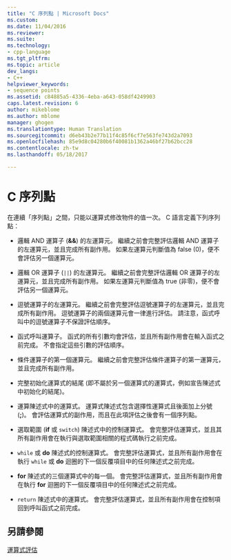 ```yaml
---
title: "C 序列點 | Microsoft Docs"
ms.custom: 
ms.date: 11/04/2016
ms.reviewer: 
ms.suite: 
ms.technology:
- cpp-language
ms.tgt_pltfrm: 
ms.topic: article
dev_langs:
- C++
helpviewer_keywords:
- sequence points
ms.assetid: c84885a5-4336-4eba-a643-058df4249903
caps.latest.revision: 6
author: mikeblome
ms.author: mblome
manager: ghogen
ms.translationtype: Human Translation
ms.sourcegitcommit: d6eb43b2e77b11f4c85f6cf7e563fe743d2a7093
ms.openlocfilehash: 85e9d8c04280b6f40081b1362a46bf27b62bcc28
ms.contentlocale: zh-tw
ms.lasthandoff: 05/18/2017

---
```

# <a name="c-sequence-points"></a>C 序列點
在連續「序列點」之間，只能以運算式修改物件的值一次。 C 語言定義下列序列點：  
  
-   邏輯 AND 運算子 (**&&**) 的左運算元。 繼續之前會完整評估邏輯 AND 運算子的左運算元，並且完成所有副作用。 如果左運算元判斷值為 false (0)，便不會評估另一個運算元。  
  
-   邏輯 OR 運算子 (`||`) 的左運算元。 繼續之前會完整評估邏輯 OR 運算子的左運算元，並且完成所有副作用。 如果左運算元判斷值為 true (非零)，便不會評估另一個運算元。  
  
-   逗號運算子的左運算元。 繼續之前會完整評估逗號運算子的左運算元，並且完成所有副作用。 逗號運算子的兩個運算元會一律進行評估。 請注意，函式呼叫中的逗號運算子不保證評估順序。  
  
-   函式呼叫運算子。 函式的所有引數均會評估，並且所有副作用會在輸入函式之前完成。 不會指定這些引數的評估順序。  
  
-   條件運算子的第一個運算元。 繼續之前會完整評估條件運算子的第一運算元，並且完成所有副作用。  
  
-   完整初始化運算式的結尾 (即不屬於另一個運算式的運算式，例如宣告陳述式中初始化的結尾)。  
  
-   運算陳述式中的運算式。 運算式陳述式包含選擇性運算式且後面加上分號 (**;**)。 會評估運算式的副作用，而且在此項評估之後會有一個序列點。  
  
-   選取範圍 (**if** 或 `switch`) 陳述式中的控制運算式。 會完整評估運算式，並且其所有副作用會在執行與選取範圍相關的程式碼執行之前完成。  
  
-   `while` 或 **do** 陳述式的控制運算式。 會完整評估運算式，並且所有副作用會在執行 `while` 或 **do** 迴圈的下一個反覆項目中的任何陳述式之前完成。  
  
-   **for** 陳述式的三個運算式中的每一個。 會完整評估運算式，並且所有副作用會在執行 **for** 迴圈的下一個反覆項目中的任何陳述式之前完成。  
  
-   `return` 陳述式中的運算式。 會完整評估運算式，並且所有副作用會在控制項回到呼叫函式之前完成。  
  
## <a name="see-also"></a>另請參閱  
 [運算式評估](../c-language/expression-evaluation-c.md)
